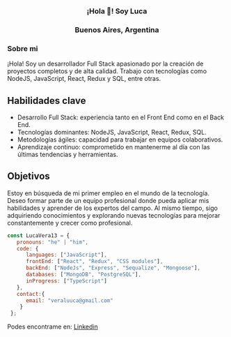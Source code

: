 <h3 align="center">¡Hola 👋! Soy Luca  </h3>
<h3 align="center"> Buenos Aires, Argentina  </h3>


<h3> Sobre mi  </h3>

<p>¡Hola! Soy un desarrollador Full Stack apasionado por la creación de proyectos completos y de alta calidad. Trabajo con tecnologías como NodeJS, JavaScript, React, Redux y SQL, entre otras.</p>


<h2>Habilidades clave</h2>

<ul>
  <li>Desarrollo Full Stack: experiencia tanto en el Front End como en el Back End.</li>
  <li>Tecnologías dominantes: NodeJS, JavaScript, React, Redux, SQL.</li>
  <li>Metodologías ágiles: capacidad para trabajar en equipos colaborativos.</li>
  <li>Aprendizaje continuo: comprometido en mantenerme al día con las últimas tendencias y herramientas.</li>
</ul>

<h2>Objetivos</h2>

<p>Estoy en búsqueda de mi primer empleo en el mundo de la tecnología. Deseo formar parte de un equipo profesional donde pueda aplicar mis habilidades y aprender de los expertos del campo. Al mismo tiempo, sigo adquiriendo conocimientos y explorando nuevas tecnologías para mejorar constantemente y crecer como profesional.</p>



```javascript
const LucaVera13 = {
   pronouns: "he" | "him",
   code: {
      languages: ["JavaScript"],
      frontEnd: ["React", "Redux", "CSS modules"],
      backEnd: ["NodeJs", "Express", "Sequalize", "Mongoose"],
      databases: ["MongoDB", "PostgreSQL"],
      inProgress: ["TypeScript"]
   },
   contact:{
      email: "veraluuca@gmail.com"
    }
 };
```
Podes encontrame en: 
[Linkedin](https://www.linkedin.com/in/luca-vera-416ab9182/)

<!--
**LucaVera13/LucaVera13** is a ✨ _special_ ✨ repository because its `README.md` (this file) appears on your GitHub profile.

Here are some ideas to get you started:

- 🔭 I’m currently working on ...
- 🌱 I’m currently learning ...
- 👯 I’m looking to collaborate on ...
- 🤔 I’m looking for help with ...
- 💬 Ask me about ...
- 📫 How to reach me: ...
- 😄 Pronouns: ...
- ⚡ Fun fact: ...
-->
